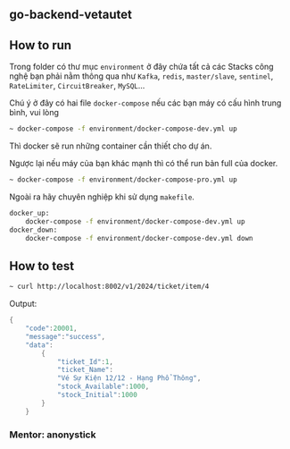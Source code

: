 ## go-backend-vetautet

## How to run 

Trong folder có thư mục `environment` ở đây chứa tất cả các Stacks công nghệ bạn phải nằm thông qua như
`Kafka`, `redis`, `master/slave`, `sentinel`, `RateLimiter`, `CircuitBreaker`, `MySQL`...

Chú ý ở đây có hai file `docker-compose` nếu các bạn máy có cấu hình trung bình, vui lòng 

```bash
~ docker-compose -f environment/docker-compose-dev.yml up
```

Thì docker sẽ run những container cần thiết cho dự án.

Ngược lại nếu máy của bạn khác mạnh thì có thể run bản full của docker.

```bash
~ docker-compose -f environment/docker-compose-pro.yml up
```

Ngoài ra hãy chuyên nghiệp khi sử dụng `makefile`.

```bash
docker_up:
	docker-compose -f environment/docker-compose-dev.yml up
docker_down:
	docker-compose -f environment/docker-compose-dev.yml down
```

## How to test

```bash
~ curl http://localhost:8002/v1/2024/ticket/item/4
```

Output:

```go 
{
    "code":20001,
    "message":"success",
    "data":
        {
            "ticket_Id":1,
            "ticket_Name":
            "Vé Sự Kiện 12/12 - Hạng Phổ Thông",
            "stock_Available":1000,
            "stock_Initial":1000
        }
    }
```
### Mentor: anonystick